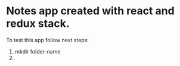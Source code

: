 # Notes app created with react and redux stack.

To test this app follow next steps:
1) mkdir folder-name
2) 